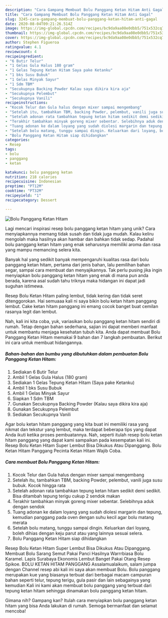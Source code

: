 ```yaml
---
description: "Cara Gampang Membuat Bolu Panggang Ketan Hitam Anti Gagal"
title: "Cara Gampang Membuat Bolu Panggang Ketan Hitam Anti Gagal"
slug: 3245-cara-gampang-membuat-bolu-panggang-ketan-hitam-anti-gagal
date: 2020-08-04T09:21:26.514Z
image: https://img-global.cpcdn.com/recipes/bc9da9aa08e0dbb5/751x532cq70/bolu-panggang-ketan-hitam-foto-resep-utama.jpg
thumbnail: https://img-global.cpcdn.com/recipes/bc9da9aa08e0dbb5/751x532cq70/bolu-panggang-ketan-hitam-foto-resep-utama.jpg
cover: https://img-global.cpcdn.com/recipes/bc9da9aa08e0dbb5/751x532cq70/bolu-panggang-ketan-hitam-foto-resep-utama.jpg
author: Stephen Figueroa
ratingvalue: 4.1
reviewcount: 4
recipeingredient:
- "6 Butir Telur"
- "1 Gelas Gula Halus 180 gram"
- "1 Gelas Tepung Ketan Hitam Saya pake Ketanku"
- "1 bks Susu Bubuk"
- "1 Gelas Minyak Sayur"
- "1 Sdm TBM"
- "Secukupnya Backing Powder Kalau saya dikira kira aja"
- "Secukupnya Pelembut"
- "Secukupnya Vanili"
recipeinstructions:
- "Kocok Telur dan Gula halus dengan mixer sampai mengembang"
- "Setelah itu, tambahkan TBM, backing Powder, pelembut, vanili juga susu bubuk. Kocok hingga rata"
- "Setelah adonan rata tambahkan tepung ketan hitam sedikit demi sedikit. Bisa ditambah tepung terigu cukup 2 sendok makan"
- "Terakhir tambahkan minyak goreng mixer sebentar. Selebihnya aduk dengan sendok"
- "Tuang adonan ke dalam loyang yang sudah diolesi margarin dan tepung, kemudian panggang pada oven dengan suhu kecil agar bolu matang merata"
- "Setelah bolu matang, tunggu sampai dingin. Keluarkan dari loyang, boleh dihias dengan keju parut atau yang lainnya sesuai selera."
- "Bolu Panggang Ketan Hitam siap dihidangkan"
categories:
- Resep
tags:
- bolu
- panggang
- ketan

katakunci: bolu panggang ketan 
nutrition: 218 calories
recipecuisine: Indonesian
preptime: "PT12M"
cooktime: "PT32M"
recipeyield: "1"
recipecategory: Dessert

---
```



![Bolu Panggang Ketan Hitam](https://img-global.cpcdn.com/recipes/bc9da9aa08e0dbb5/751x532cq70/bolu-panggang-ketan-hitam-foto-resep-utama.jpg)

Lagi mencari inspirasi resep bolu panggang ketan hitam yang unik? Cara menyiapkannya memang tidak susah dan tidak juga mudah. Kalau keliru mengolah maka hasilnya akan hambar dan bahkan tidak sedap. Padahal bolu panggang ketan hitam yang enak seharusnya memiliki aroma dan rasa yang mampu memancing selera kita.

Banyak hal yang sedikit banyak mempengaruhi kualitas rasa dari bolu panggang ketan hitam, pertama dari jenis bahan, lalu pemilihan bahan segar, sampai cara membuat dan menyajikannya. Tak perlu pusing jika ingin menyiapkan bolu panggang ketan hitam yang enak di mana pun anda berada, karena asal sudah tahu triknya maka hidangan ini dapat jadi suguhan istimewa.

Resep Bolu Ketan Hitam paling lembut, tidak kering dan tidak seret ditenggorokan. Hai semuaaa kali ni saya bikin bolu ketan hitam panggang lembut. Cake ketan hitam panggang ini emang cocok banget buat cemilan rasanya legit dan lembut.


Nah, kali ini kita coba, yuk, variasikan bolu panggang ketan hitam sendiri di rumah. Tetap dengan bahan sederhana, sajian ini dapat memberi manfaat untuk membantu menjaga kesehatan tubuh kita. Anda dapat membuat Bolu Panggang Ketan Hitam memakai 9 bahan dan 7 langkah pembuatan. Berikut ini cara untuk membuat hidangannya.

<!--inarticleads1-->

##### Bahan-bahan dan bumbu yang dibutuhkan dalam pembuatan Bolu Panggang Ketan Hitam:

1. Sediakan 6 Butir Telur
1. Ambil 1 Gelas Gula Halus (180 gram)
1. Sediakan 1 Gelas Tepung Ketan Hitam (Saya pake Ketanku)
1. Ambil 1 bks Susu Bubuk
1. Ambil 1 Gelas Minyak Sayur
1. Siapkan 1 Sdm TBM
1. Gunakan Secukupnya Backing Powder (Kalau saya dikira kira aja)
1. Gunakan Secukupnya Pelembut
1. Sediakan Secukupnya Vanili


Agar bolu ketan hitam panggang yang kita buat ini memiliki rasa yang nikmat dan tekstur yang lembut, maka terdapat beberapa tips yang dapat Anda ikuti ketika proses pembuatannya. Nah, seperti itulah resep bolu ketan hitam panggang yang dapat kami sampaikan pada kesempatan kali ini. Resep Bolu Ketan Hitam Super Lembut Bisa Dikukus Atau Dipanggang. Bolu Ketan Hitam Panggang Pecinta Ketan Hitam Wajib Coba. 

<!--inarticleads2-->

##### Cara membuat Bolu Panggang Ketan Hitam:

1. Kocok Telur dan Gula halus dengan mixer sampai mengembang
1. Setelah itu, tambahkan TBM, backing Powder, pelembut, vanili juga susu bubuk. Kocok hingga rata
1. Setelah adonan rata tambahkan tepung ketan hitam sedikit demi sedikit. Bisa ditambah tepung terigu cukup 2 sendok makan
1. Terakhir tambahkan minyak goreng mixer sebentar. Selebihnya aduk dengan sendok
1. Tuang adonan ke dalam loyang yang sudah diolesi margarin dan tepung, kemudian panggang pada oven dengan suhu kecil agar bolu matang merata
1. Setelah bolu matang, tunggu sampai dingin. Keluarkan dari loyang, boleh dihias dengan keju parut atau yang lainnya sesuai selera.
1. Bolu Panggang Ketan Hitam siap dihidangkan


Resep Bolu Ketan Hitam Super Lembut Bisa Dikukus Atau Dipanggang. Membuat Bolu Sarang Semut Pakai Panci Hasilnya Warrrbiasa Bolu Karamel. Lapis Surabaya Ekonomis Lembut Banget Pakai Otang Resep Spikoe. BOLU KETAN HITAM PANGGANG Assalamualaikum, salam jumpa dengan Channel resep abi kali ini saya akan membuat Bolu. Bolu panggang merupakan kue yang biasanya terbuat dari berbagai macam campuran bahan seperti telur, tepung terigu, gula pasir dan lain sebagainya yang kemudian Kali ini kami akan membuat bolu panggang yang terbuat dari tepung ketan hitam sehingga dinamakan bolu panggang ketan hitam. 

Gimana nih? Gampang kan? Itulah cara menyiapkan bolu panggang ketan hitam yang bisa Anda lakukan di rumah. Semoga bermanfaat dan selamat mencoba!
